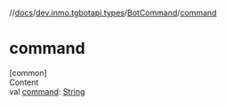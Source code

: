 //[docs](../../../index.md)/[dev.inmo.tgbotapi.types](../index.md)/[BotCommand](index.md)/[command](command.md)



# command  
[common]  
Content  
val [command](command.md): [String](https://kotlinlang.org/api/latest/jvm/stdlib/kotlin/-string/index.html)  



